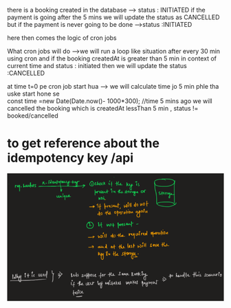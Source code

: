 there is a booking created in the database --> status : INITIATED
if the payment is going after the 5 mins we will update the status as CANCELLED
but if the payment is never going to be done -->status :INITIATED

here then comes the logic of cron jobs

What cron jobs will do -->we will run a loop like situation after every 30 min using cron
and if the booking createdAt is greater than 5 min in context of current time and
status : initiated then we will update the status :CANCELLED


at time t=0 pe cron job start hua -->
we will calculate time jo 5 min phle tha uske start hone se  
     const time =new Date(Date.now()- 1000*300); //time 5 mins ago
we will cancelled the booking which is createdAt lessThan 5 min , status != booked/cancelled

 # to get reference about the idempotency key /api
 ![alt text](image.png)